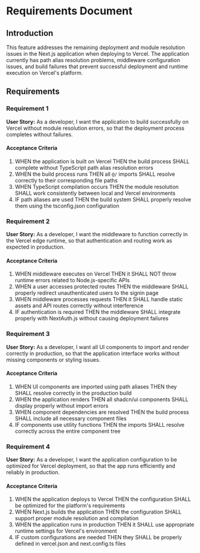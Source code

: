 # Requirements Document

## Introduction

This feature addresses the remaining deployment and module resolution issues in the Next.js application when deploying to Vercel. The application currently has path alias resolution problems, middleware configuration issues, and build failures that prevent successful deployment and runtime execution on Vercel's platform.

## Requirements

### Requirement 1

**User Story:** As a developer, I want the application to build successfully on Vercel without module resolution errors, so that the deployment process completes without failures.

#### Acceptance Criteria

1. WHEN the application is built on Vercel THEN the build process SHALL complete without TypeScript path alias resolution errors
2. WHEN the build process runs THEN all `@/` imports SHALL resolve correctly to their corresponding file paths
3. WHEN TypeScript compilation occurs THEN the module resolution SHALL work consistently between local and Vercel environments
4. IF path aliases are used THEN the build system SHALL properly resolve them using the tsconfig.json configuration

### Requirement 2

**User Story:** As a developer, I want the middleware to function correctly in the Vercel edge runtime, so that authentication and routing work as expected in production.

#### Acceptance Criteria

1. WHEN middleware executes on Vercel THEN it SHALL NOT throw runtime errors related to Node.js-specific APIs
2. WHEN a user accesses protected routes THEN the middleware SHALL properly redirect unauthenticated users to the signin page
3. WHEN middleware processes requests THEN it SHALL handle static assets and API routes correctly without interference
4. IF authentication is required THEN the middleware SHALL integrate properly with NextAuth.js without causing deployment failures

### Requirement 3

**User Story:** As a developer, I want all UI components to import and render correctly in production, so that the application interface works without missing components or styling issues.

#### Acceptance Criteria

1. WHEN UI components are imported using path aliases THEN they SHALL resolve correctly in the production build
2. WHEN the application renders THEN all shadcn/ui components SHALL display properly without import errors
3. WHEN component dependencies are resolved THEN the build process SHALL include all necessary component files
4. IF components use utility functions THEN the imports SHALL resolve correctly across the entire component tree

### Requirement 4

**User Story:** As a developer, I want the application configuration to be optimized for Vercel deployment, so that the app runs efficiently and reliably in production.

#### Acceptance Criteria

1. WHEN the application deploys to Vercel THEN the configuration SHALL be optimized for the platform's requirements
2. WHEN Next.js builds the application THEN the configuration SHALL support proper module resolution and compilation
3. WHEN the application runs in production THEN it SHALL use appropriate runtime settings for Vercel's environment
4. IF custom configurations are needed THEN they SHALL be properly defined in vercel.json and next.config.ts files